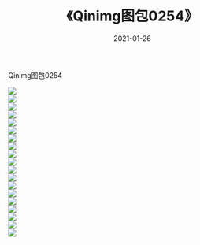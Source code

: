﻿---
layout: post
title:  《Qinimg图包0254》
date:   2021-01-26
img: http://imgx.orgx.ga/Qinimg图包/Qinimg图包0254/000.jpg
categories: [美女, 清纯, 唯美]
---

Qinimg图包0254

 ![](http://imgx.orgx.ga/Qinimg图包/Qinimg图包0254/001.jpg) <br>![](http://imgx.orgx.ga/Qinimg图包/Qinimg图包0254/002.jpg) <br>![](http://imgx.orgx.ga/Qinimg图包/Qinimg图包0254/003.jpg) <br>![](http://imgx.orgx.ga/Qinimg图包/Qinimg图包0254/004.jpg) <br>![](http://imgx.orgx.ga/Qinimg图包/Qinimg图包0254/005.jpg) <br>![](http://imgx.orgx.ga/Qinimg图包/Qinimg图包0254/006.jpg) <br>![](http://imgx.orgx.ga/Qinimg图包/Qinimg图包0254/007.jpg) <br>![](http://imgx.orgx.ga/Qinimg图包/Qinimg图包0254/008.jpg) <br>![](http://imgx.orgx.ga/Qinimg图包/Qinimg图包0254/009.jpg) <br>![](http://imgx.orgx.ga/Qinimg图包/Qinimg图包0254/010.jpg) <br>![](http://imgx.orgx.ga/Qinimg图包/Qinimg图包0254/011.jpg) <br>![](http://imgx.orgx.ga/Qinimg图包/Qinimg图包0254/012.jpg) <br>![](http://imgx.orgx.ga/Qinimg图包/Qinimg图包0254/013.jpg) <br>![](http://imgx.orgx.ga/Qinimg图包/Qinimg图包0254/014.jpg) <br>![](http://imgx.orgx.ga/Qinimg图包/Qinimg图包0254/015.jpg) <br>![](http://imgx.orgx.ga/Qinimg图包/Qinimg图包0254/016.jpg) <br>![](http://imgx.orgx.ga/Qinimg图包/Qinimg图包0254/017.jpg) <br>![](http://imgx.orgx.ga/Qinimg图包/Qinimg图包0254/018.jpg) <br>![](http://imgx.orgx.ga/Qinimg图包/Qinimg图包0254/019.jpg) <br>